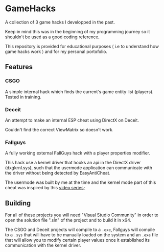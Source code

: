 # GameHacks
A collection of 3 game hacks I developped in the past.

Keep in mind this was in the beginning of my programming journey so it shouldn't be used as a good coding reference.

This repository is provided for educational purposes ( i.e to understand how game hacks work ) and for my personal portofolio. 

## Features
### CSGO 
A simple internal hack which finds the current's game entity list (players). Tested in training.

### Deceit
An attempt to make an internal ESP cheat using DirectX on Deceit. 

Couldn't find the correct ViewMatrix so doesn't work.

### Fallguys
A fully working external FallGuys hack with a player properties modifier.

This hack use a kernel driver that hooks an api in the DirectX driver (dxgkrnl.sys), such that the usermode application can communicate with the driver without being detected by EasyAntiCheat.

The usermode was built by me at the time and the kernel mode part of this cheat was inspired by this [video series](https://www.youtube.com/watch?v=KNGr4m99PTU&list=PLdm1osymZj-fYsZM4MZ4n9Wz0QdAASHrD);

## Building
For all of these projects you will need "Visual Studio Community" in order to open the solution file ".sln" of the project and to build it in x64.

The CSGO and Deceit projects will compile to a `.exe`, Fallguys will compile to a `.sys` that will have to be manually loaded on the system and an `.exe` file that will allow you to 
modify certain player values once it established its communication with the kernel driver.
